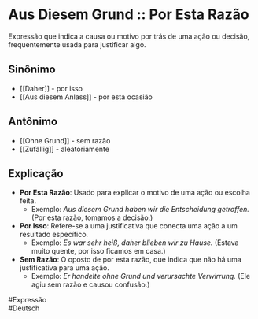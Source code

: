 # Aus Diesem Grund :: Por Esta Razão
Expressão que indica a causa ou motivo por trás de uma ação ou decisão, frequentemente usada para justificar algo.

## Sinônimo
- [[Daher]] - por isso  
- [[Aus diesem Anlass]] - por esta ocasião  

## Antônimo
- [[Ohne Grund]] - sem razão  
- [[Zufällig]] - aleatoriamente  

## Explicação
- **Por Esta Razão**: Usado para explicar o motivo de uma ação ou escolha feita.
  - Exemplo: *Aus diesem Grund haben wir die Entscheidung getroffen.* (Por esta razão, tomamos a decisão.)
- **Por Isso**: Refere-se a uma justificativa que conecta uma ação a um resultado específico.
  - Exemplo: *Es war sehr heiß, daher blieben wir zu Hause.* (Estava muito quente, por isso ficamos em casa.)
- **Sem Razão**: O oposto de por esta razão, que indica que não há uma justificativa para uma ação.
  - Exemplo: *Er handelte ohne Grund und verursachte Verwirrung.* (Ele agiu sem razão e causou confusão.)

#Expressão  
#Deutsch
